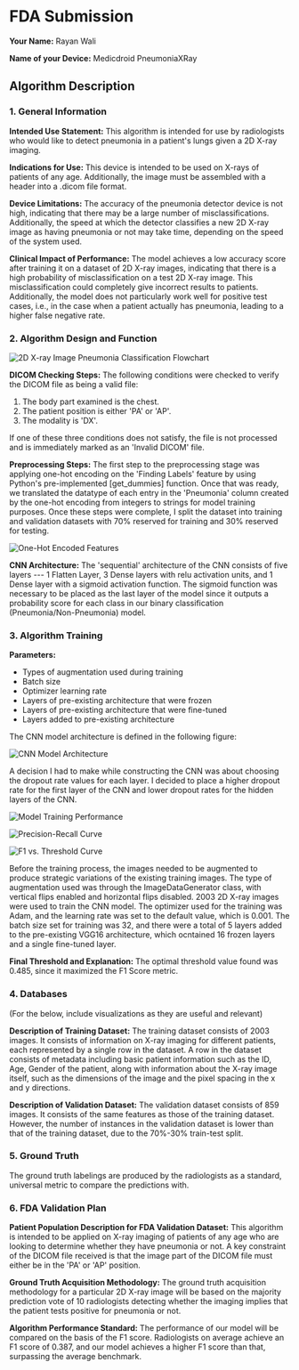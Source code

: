# FDA  Submission

**Your Name:**
Rayan Wali

**Name of your Device:**
Medicdroid PneumoniaXRay

## Algorithm Description

### 1. General Information

**Intended Use Statement:**
This algorithm is intended for use by radiologists who would like to detect pneumonia in a patient's lungs given a 2D X-ray imaging.

**Indications for Use:**
This device is intended to be used on X-rays of patients of any age. Additionally, the image must be assembled with a header into a .dicom file format.

**Device Limitations:**
The accuracy of the pneumonia detector device is not high, indicating that there may be a large number of misclassifications. Additionally, the speed at which the detector classifies a new 2D X-ray image as having pneumonia or not may take time, depending on the speed of the system used.

**Clinical Impact of Performance:**
The model achieves a low accuracy score after training it on a dataset of 2D X-ray images, indicating that there is a high probability of misclassification on a test 2D X-ray image. This misclassification could completely give incorrect results to patients. Additionally, the model does not particularly work well for positive test cases, i.e., in the case when a patient actually has pneumonia, leading to a higher false negative rate.

### 2. Algorithm Design and Function

![2D X-ray Image Pneumonia Classification Flowchart](algorithm-flowchart.png)

**DICOM Checking Steps:**
The following conditions were checked to verify the DICOM file as being a valid file:
1. The body part examined is the chest.
2. The patient position is either 'PA' or 'AP'.
3. The modality is 'DX'.

If one of these three conditions does not satisfy, the file is not processed and is immediately marked as an 'Invalid DICOM' file.

**Preprocessing Steps:**
The first step to the preprocessing stage was applying one-hot encoding on the 'Finding Labels' feature by using Python's pre-implemented [get_dummies] function. Once that was ready, we translated the datatype of each entry in the 'Pneumonia' column created by the one-hot encoding from integers to strings for model training purposes. Once these steps were complete, I split the dataset into training and validation datasets with 70% reserved for training and 30% reserved for testing.

![One-Hot Encoded Features](one-hot-encoding.png)

**CNN Architecture:**
The 'sequential' architecture of the CNN consists of five layers --- 1 Flatten Layer, 3 Dense layers with relu activation units, and 1 Dense layer with a sigmoid activation function. The sigmoid function was necessary to be placed as the last layer of the model since it outputs a probability score for each class in our binary classification (Pneumonia/Non-Pneumonia) model.


### 3. Algorithm Training

**Parameters:**
* Types of augmentation used during training
* Batch size
* Optimizer learning rate
* Layers of pre-existing architecture that were frozen
* Layers of pre-existing architecture that were fine-tuned
* Layers added to pre-existing architecture

The CNN model architecture is defined in the following figure:

![CNN Model Architecture](model-architecture.png)

A decision I had to make while constructing the CNN was about choosing the dropout rate values for each layer. I decided to place a higher dropout rate for the first layer of the CNN and lower dropout rates for the hidden layers of the CNN.

![Model Training Performance](model-training-performance.png)

![Precision-Recall Curve](pr-curve.png)

![F1 vs. Threshold Curve](f1-vs-threshold.png)

Before the training process, the images needed to be augmented to produce strategic variations of the existing training images. The type of augmentation used was through the ImageDataGenerator class, with vertical flips enabled and horizontal flips disabled. 2003 2D X-ray images were used to train the CNN model. The optimizer used for the training was Adam, and the learning rate was set to the default value, which is 0.001. The batch size set for training was 32, and there were a total of 5 layers added to the pre-existing VGG16 architecture, which ocntained 16 frozen layers and a single fine-tuned layer.

**Final Threshold and Explanation:**
The optimal threshold value found was 0.485, since it maximized the F1 Score metric.

### 4. Databases
(For the below, include visualizations as they are useful and relevant)

**Description of Training Dataset:**
The training dataset consists of 2003 images. It consists of information on X-ray imaging for different patients, each represented by a single row in the dataset. A row in the dataset consists of metadata including basic patient information such as the ID, Age, Gender of the patient, along with information about the X-ray image itself, such as the dimensions of the image and the pixel spacing in the x and y directions.

**Description of Validation Dataset:**
The validation dataset consists of 859 images. It consists of the same features as those of the training dataset. However, the number of instances in the validation dataset is lower than that of the training dataset, due to the 70%-30% train-test split.

### 5. Ground Truth
The ground truth labelings are produced by the radiologists as a standard, universal metric to compare the predictions with.

### 6. FDA Validation Plan

**Patient Population Description for FDA Validation Dataset:**
This algorithm is intended to be applied on X-ray imaging of patients of any age who are looking to determine whether they have pneumonia or not. A key constraint of the DICOM file received is that the image part of the DICOM file must either be in the 'PA' or 'AP' position.

**Ground Truth Acquisition Methodology:**
The ground truth acquisition methodology for a particular 2D X-ray image will be based on the majority prediction vote of 10 radiologists detecting whether the imaging implies that the patient tests positive for pneumonia or not.

**Algorithm Performance Standard:**
The performance of our model will be compared on the basis of the F1 score. Radiologists on average achieve an F1 score of 0.387, and our model achieves a higher F1 score than that, surpassing the average benchmark.
